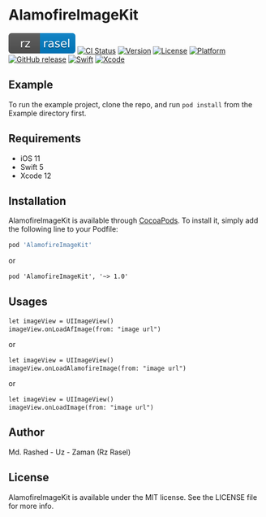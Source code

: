 # AlamofireImageKit

[![Rz Rasel](https://raw.githubusercontent.com/arzrasel/svg/main/rz-rasel-blue.svg)](https://github.com/rzrasel)
[![CI Status](https://img.shields.io/travis/arzrasel/AlamofireImageKit.svg?style=flat)](https://travis-ci.org/arzrasel/AlamofireImageKit)
[![Version](https://img.shields.io/cocoapods/v/AlamofireImageKit.svg?style=flat)](https://cocoapods.org/pods/AlamofireImageKit)
[![License](https://img.shields.io/cocoapods/l/AlamofireImageKit.svg?style=flat)](https://cocoapods.org/pods/AlamofireImageKit)
[![Platform](https://img.shields.io/cocoapods/p/AlamofireImageKit.svg?style=flat)](https://cocoapods.org/pods/AlamofireImageKit)
[![GitHub release](https://img.shields.io/github/tag/arzrasel/AlamofireImageKit.svg)](https://github.com/arzrasel/AlamofireImageKit/releases)
[![Swift](https://img.shields.io/badge/Swift-5.0-orange.svg)](https://swift.org)
[![Xcode](https://img.shields.io/badge/Xcode-11.4-blue.svg)](https://developer.apple.com/xcode)


## Example

To run the example project, clone the repo, and run `pod install` from the Example directory first.

## Requirements

- iOS 11
- Swift 5
- Xcode 12

## Installation

AlamofireImageKit is available through [CocoaPods](https://cocoapods.org/pods/AlamofireImageKit). To install
it, simply add the following line to your Podfile:

```ruby
pod 'AlamofireImageKit'
```
or
```podInstallAlamofireImageKit02
pod 'AlamofireImageKit', '~> 1.0'
```

## Usages

```AlamofireImageKitUsages01
let imageView = UIImageView()
imageView.onLoadAfImage(from: "image url")
```
or
```AlamofireImageKitUsages01
let imageView = UIImageView()
imageView.onLoadAlamofireImage(from: "image url")
```
or
```AlamofireImageKitUsages01
let imageView = UIImageView()
imageView.onLoadImage(from: "image url")
```

## Author

Md. Rashed - Uz - Zaman (Rz Rasel)

## License

AlamofireImageKit is available under the MIT license. See the LICENSE file for more info.
